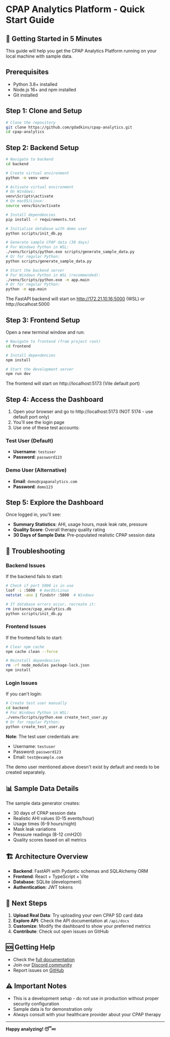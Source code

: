 # CPAP Analytics Platform - Quick Start Guide

## 🚀 Getting Started in 5 Minutes

This guide will help you get the CPAP Analytics Platform running on your local machine with sample data.

## Prerequisites

- Python 3.8+ installed
- Node.js 16+ and npm installed
- Git installed

## Step 1: Clone and Setup

```bash
# Clone the repository
git clone https://github.com/gdadkins/cpap-analytics.git
cd cpap-analytics
```

## Step 2: Backend Setup

```bash
# Navigate to backend
cd backend

# Create virtual environment
python -m venv venv

# Activate virtual environment
# On Windows:
venv\Scripts\activate
# On macOS/Linux:
source venv/bin/activate

# Install dependencies
pip install -r requirements.txt

# Initialize database with demo user
python scripts/init_db.py

# Generate sample CPAP data (30 days)
# For Windows Python in WSL:
./venv/Scripts/python.exe scripts/generate_sample_data.py
# Or for regular Python:
python scripts/generate_sample_data.py

# Start the backend server
# For Windows Python in WSL (recommended):
./venv/Scripts/python.exe -m app.main
# Or for regular Python:
python -m app.main
```

The FastAPI backend will start on http://172.21.10.16:5000 (WSL) or http://localhost:5000

## Step 3: Frontend Setup

Open a new terminal window and run:

```bash
# Navigate to frontend (from project root)
cd frontend

# Install dependencies
npm install

# Start the development server
npm run dev
```

The frontend will start on http://localhost:5173 (Vite default port)

## Step 4: Access the Dashboard

1. Open your browser and go to http://localhost:5173 (NOT 5174 - use default port only)
2. You'll see the login page
3. Use one of these test accounts:

### Test User (Default)
- **Username**: `testuser`
- **Password**: `password123`

### Demo User (Alternative)
- **Email**: `demo@cpapanalytics.com`
- **Password**: `demo123`

## Step 5: Explore the Dashboard

Once logged in, you'll see:
- **Summary Statistics**: AHI, usage hours, mask leak rate, pressure
- **Quality Score**: Overall therapy quality rating
- **30 Days of Sample Data**: Pre-populated realistic CPAP session data

## 🔧 Troubleshooting

### Backend Issues

If the backend fails to start:
```bash
# Check if port 5000 is in use
lsof -i :5000  # macOS/Linux
netstat -ano | findstr :5000  # Windows

# If database errors occur, recreate it:
rm instance/cpap_analytics.db
python scripts/init_db.py
```

### Frontend Issues

If the frontend fails to start:
```bash
# Clear npm cache
npm cache clean --force

# Reinstall dependencies
rm -rf node_modules package-lock.json
npm install
```

### Login Issues

If you can't login:
```bash
# Create test user manually
cd backend
# For Windows Python in WSL:
./venv/Scripts/python.exe create_test_user.py
# Or for regular Python:
python create_test_user.py
```

**Note**: The test user credentials are:
- Username: `testuser`
- Password: `password123`
- Email: `test@example.com`

The demo user mentioned above doesn't exist by default and needs to be created separately.

## 📊 Sample Data Details

The sample data generator creates:
- 30 days of CPAP session data
- Realistic AHI values (0-15 events/hour)
- Usage times (6-9 hours/night)
- Mask leak variations
- Pressure readings (8-12 cmH2O)
- Quality scores based on all metrics

## 🏗️ Architecture Overview

- **Backend**: FastAPI with Pydantic schemas and SQLAlchemy ORM
- **Frontend**: React + TypeScript + Vite
- **Database**: SQLite (development)
- **Authentication**: JWT tokens

## 📝 Next Steps

1. **Upload Real Data**: Try uploading your own CPAP SD card data
2. **Explore API**: Check the API documentation at `/api/docs`
3. **Customize**: Modify the dashboard to show your preferred metrics
4. **Contribute**: Check out open issues on GitHub

## 🆘 Getting Help

- Check the [full documentation](./docs/)
- Join our [Discord community](https://discord.gg/cpap-analytics)
- Report issues on [GitHub](https://github.com/gdadkins/cpap-analytics/issues)

## ⚠️ Important Notes

- This is a development setup - do not use in production without proper security configuration
- Sample data is for demonstration only
- Always consult with your healthcare provider about your CPAP therapy

---

**Happy analyzing! 😴💤**